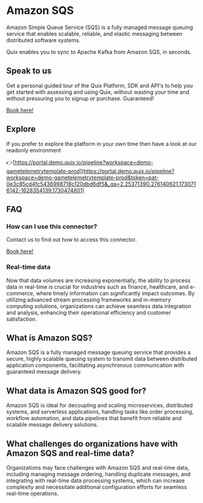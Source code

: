 <!-- START MARKDOWN -->
<!--[tech-name]-->
# Amazon SQS

<!--[blurb-about-tech]-->
Amazon Simple Queue Service (SQS) is a fully managed message queuing service that enables scalable, reliable, and elastic messaging between distributed software systems.

Quix enables you to sync to Apache Kafka <span id="to_or_from">from</span> <span id="techname">Amazon SQS</span>, in seconds.

## Speak to us

Get a personal guided tour of the Quix Platform, SDK and API's to help you get started with assessing and using Quix, without wasting your time and without pressuring you to signup or purchase. Guaranteed!

[Book here!](https://quix.io/book-a-demo)


## Explore

If you prefer to explore the platform in your own time then have a look at our readonly environment

👉[https://portal.demo.quix.io/pipeline?workspace=demo-gametelemetrytemplate-prod](https://portal.demo.quix.io/pipeline?workspace=demo-gametelemetrytemplate-prod&token=pat-0e3c85cd4fc5436998718c120dbd6df5&_ga=2.25371390.276140621.1730716142-1628354139.1730474801)


## FAQ 

### How can I use this connector?

Contact us to find out how to access this connector.

[Book here!](https://quix.io/book-a-demo)

### Real-time data

Now that data volumes are increasing exponentially, the ability to process data in real-time is crucial for industries such as finance, healthcare, and e-commerce, where timely information can significantly impact outcomes. By utilizing advanced stream processing frameworks and in-memory computing solutions, organizations can achieve seamless data integration and analysis, enhancing their operational efficiency and customer satisfaction.

## What is <span id="techname">Amazon SQS</span>?

<!--[tech-seo-text]-->
Amazon SQS is a fully managed message queuing service that provides a secure, highly scalable queuing system to transmit data between distributed application components, facilitating asynchronous communication with guaranteed message delivery.

## What data is <span id="techname">Amazon SQS</span> good for?

<!--[tech-data-seo-text]-->
Amazon SQS is ideal for decoupling and scaling microservices, distributed systems, and serverless applications, handling tasks like order processing, workflow automation, and data pipelines that benefit from reliable and scalable message delivery solutions.

## What challenges do organizations have with <span id="techname">Amazon SQS</span> and real-time data?

<!--[tech-challenges-seo-text]-->
Organizations may face challenges with Amazon SQS and real-time data, including managing message ordering, handling duplicate messages, and integrating with real-time data processing systems, which can increase complexity and necessitate additional configuration efforts for seamless real-time operations.
<!-- END MARKDOWN -->